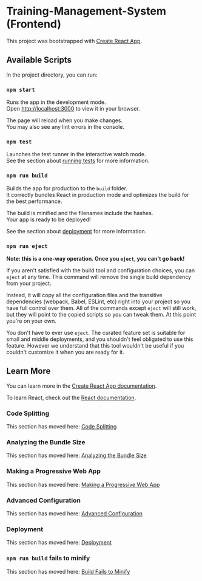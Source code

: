 # Training-Management-System (Frontend)

This project was bootstrapped with [Create React App](https://github.com/facebook/create-react-app).

## Available Scripts

In the project directory, you can run:

### `npm start`

Runs the app in the development mode.  
Open [http://localhost:3000](http://localhost:3000) to view it in your browser.

The page will reload when you make changes.  
You may also see any lint errors in the console.

### `npm test`

Launches the test runner in the interactive watch mode.  
See the section about [running tests](https://facebook.github.io/create-react-app/docs/running-tests) for more information.

### `npm run build`

Builds the app for production to the `build` folder.  
It correctly bundles React in production mode and optimizes the build for the best performance.

The build is minified and the filenames include the hashes.  
Your app is ready to be deployed!

See the section about [deployment](https://facebook.github.io/create-react-app/docs/deployment) for more information.

### `npm run eject`

**Note: this is a one-way operation. Once you `eject`, you can't go back!**

If you aren't satisfied with the build tool and configuration choices, you can `eject` at any time. This command will remove the single build dependency from your project.

Instead, it will copy all the configuration files and the transitive dependencies (webpack, Babel, ESLint, etc) right into your project so you have full control over them. All of the commands except `eject` will still work, but they will point to the copied scripts so you can tweak them. At this point you're on your own.

You don't have to ever use `eject`. The curated feature set is suitable for small and middle deployments, and you shouldn't feel obligated to use this feature. However we understand that this tool wouldn't be useful if you couldn't customize it when you are ready for it.

## Learn More

You can learn more in the [Create React App documentation](https://facebook.github.io/create-react-app/docs/getting-started).

To learn React, check out the [React documentation](https://reactjs.org/).

### Code Splitting  
This section has moved here: [Code Splitting](https://facebook.github.io/create-react-app/docs/code-splitting)

### Analyzing the Bundle Size  
This section has moved here: [Analyzing the Bundle Size](https://facebook.github.io/create-react-app/docs/analyzing-the-bundle-size)

### Making a Progressive Web App  
This section has moved here: [Making a Progressive Web App](https://facebook.github.io/create-react-app/docs/making-a-progressive-web-app)

### Advanced Configuration  
This section has moved here: [Advanced Configuration](https://facebook.github.io/create-react-app/docs/advanced-configuration)

### Deployment  
This section has moved here: [Deployment](https://facebook.github.io/create-react-app/docs/deployment)

### `npm run build` fails to minify  
This section has moved here: [Build Fails to Minify](https://facebook.github.io/create-react-app/docs/troubleshooting#npm-run-build-fails-to-minify)
